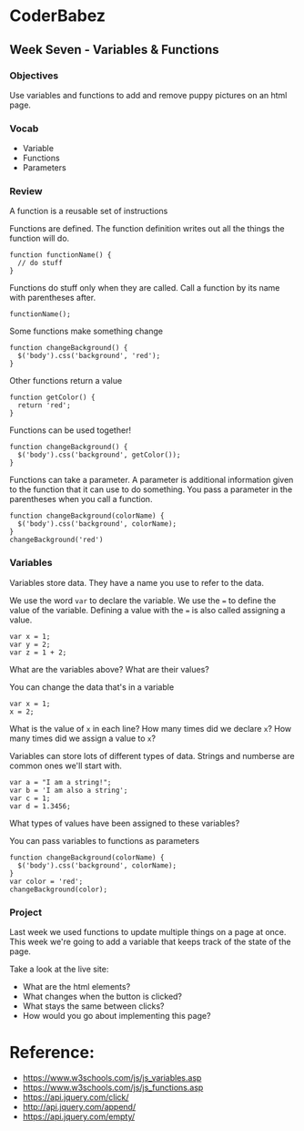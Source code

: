 # CoderBabez

##  Week Seven - Variables & Functions

### Objectives
Use variables and functions to add and remove puppy pictures on an html page.

### Vocab
* Variable
* Functions
* Parameters

### Review

A function is a reusable set of instructions

Functions are defined. The function definition writes out all the things the function will do.
```
function functionName() {
  // do stuff
}
```

Functions do stuff only when they are called. Call a function by its name with parentheses after.
```
functionName();
```

Some functions make something change
```
function changeBackground() {
  $('body').css('background', 'red');
}
```

Other functions return a value
```
function getColor() {
  return 'red';
}
```

Functions can be used together!
```
function changeBackground() {
  $('body').css('background', getColor());
}
```

Functions can take a parameter. A parameter is additional information given to the function that it can use to do something.
You pass a parameter in the parentheses when you call a function.
```
function changeBackground(colorName) {
  $('body').css('background', colorName);
}
changeBackground('red')
```

### Variables

Variables store data. They have a name you use to refer to the data.

We use the word `var` to declare the variable. We use the `=` to define the value of the variable. Defining a value with the `=` is also called assigning a value.
```
var x = 1;
var y = 2;
var z = 1 + 2;
```
What are the variables above? What are their values?


You can change the data that's in a variable
```
var x = 1;
x = 2;
```
What is the value of `x` in each line? How many times did we declare `x`? How many times did we assign a value to `x`?

Variables can store lots of different types of data. Strings and numberse are common ones we'll start with.
```
var a = "I am a string!";
var b = 'I am also a string';
var c = 1;
var d = 1.3456;
```
What types of values have been assigned to these variables?

You can pass variables to functions as parameters
```
function changeBackground(colorName) {
  $('body').css('background', colorName);
}
var color = 'red';
changeBackground(color);
```

### Project

Last week we used functions to update multiple things on a page at once. This week we're going to add a variable that keeps track of the state of the page.

Take a look at the live site:

* What are the html elements?
* What changes when the button is clicked?
* What stays the same between clicks?
* How would you go about implementing this page?

# Reference:

* https://www.w3schools.com/js/js_variables.asp
* https://www.w3schools.com/js/js_functions.asp
* https://api.jquery.com/click/
* http://api.jquery.com/append/
* https://api.jquery.com/empty/
